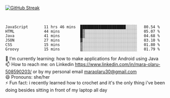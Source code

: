

 <!--<img align="center" src="https://github-readme-stats.vercel.app/api?username=MaraxD&theme=github_dark&show_icons=true&count_private=true"/>-->
[![GitHub Streak](http://github-readme-streak-stats.herokuapp.com?user=MaraxD&theme=tokyonight_duo&align=center)](https://git.io/streak-stats)
 
 
 <br/>

<!--START_SECTION:waka-->

```text
JavaScript       11 hrs 46 mins  ████████████████████░░░░░   80.54 %
HTML             44 mins         █▒░░░░░░░░░░░░░░░░░░░░░░░   05.07 %
Java             41 mins         █▒░░░░░░░░░░░░░░░░░░░░░░░   04.68 %
JSON             27 mins         ▓░░░░░░░░░░░░░░░░░░░░░░░░   03.10 %
CSS              15 mins         ▒░░░░░░░░░░░░░░░░░░░░░░░░   01.80 %
Groovy           15 mins         ▒░░░░░░░░░░░░░░░░░░░░░░░░   01.79 %
```

<!--END_SECTION:waka-->
<!--[![willianrod's wakatime stats](https://github-readme-stats.vercel.app/api/wakatime?username=MaraxD)](https://github.com/anuraghazra/github-readme-stats)-->

🌱 I’m currently learning: how to make applications for Android using Java<br/>
📫 How to reach me: on Linkedin https://www.linkedin.com/in/mara-olaru-508590203/ or by my personal email maraolaru30@gmail.com <br/>
😄 Pronouns: she/her <br/>
⚡ Fun fact: i recently learned how to crochet and it's the only thing i've been doing besides sitting in front of my laptop all day <br/>
 
